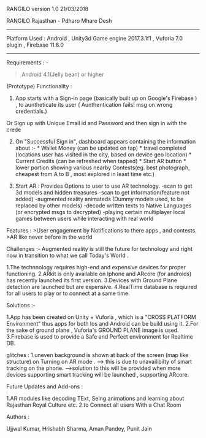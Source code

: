 RANGILO version 1.0 21/03/2018



RANGILO Rajasthan - Pdharo Mhare Desh
____________________________________________________________________________________________________________________________________

Platform Used : Android , Unity3d Game engine 2017.3.1f1 , Vuforia 7.0 plugin , Firebase 11.8.0
____________________________________________________________________________________________________________________________________

Requirements : - 
  > Android 4.1(Jelly bean) or higher
  >
  
(Prototype) Functionality :

1. App starts with a Sign-in page (basically built up on Google's Firebase ) , to auntheticate its user ( Aunthentication fails! msg on      wrong credentials.)

  Or Sign up with Unique Email id and Password and then sign in with the crede

2. On "Successful Sign in", dashboard appears containing the information about :-
                                * Wallet Money (can be updated on tap)
                                * travel completed (locations user has visited in the city, based on device geo location)
                                * Current Credits (can be refreshed when tapped)
                                * Start AR button
                                * lower portion showing various nearby Contests(eg. best photograph, cheapest from A to B , most explored in least time etc.)
                 
3. Start AR : Provides Options to user to use AR technology.
              -scan to get 3d models and hidden treasures
              -scan to get information(feature not added)
              -augmented reality animateds (Dummy models used, to be replaced by other models)
              -decode written texts to Native Languages (or encrypted msgs to decrypted)
              -playing certain multiplayer local games between users while interacting with real world

Features : 
    >User engagement by Notifications to there apps , and contests.
    >AR like never before in the world

Challenges :-
  Augmented reality is still the future for technology and right now in transition to what we call Today's World . 
 
  1.The technnology requires high-end and expensive devices for proper functioning.
  2.ARkit is only available on Iphone and ARcore (for androids) has recently launched its first version.
  3.Devices with Ground Plane detection are launched but are expensive.
  4.RealTime database is reqiuired for all users to play or to connect at a same time.
  
Solutions :-

  1.App has been created on Unity + Vuforia , which is a "CROSS PLATFORM Environment" thus apps for both Ios and Android can be build using it.
  2.For the sake of ground plane , Vuforia's GROUND PLANE image is used.
  3.Firebase is used to provide a Safe and Perfect environment for Realtime DB.
  
 glitches : 
      1.uneven background is shown at back of the screen (map like structure) on Turning on AR mode .
          --> this is due to unavailibilty of smart tracking on the phone.
          -->solution to this will be provided when more devices supporting smart tracking will be launched , supporting ARcore.
 
Future Updates and Add-ons :


  1.AR modules like decoding TExt, Seing animations and learning about Rajasthan Royal Culture etc.
  2.to Connect all users With a Chat Room
  
  
Authors :

Ujjwal Kumar, Hrishabh Sharma, Aman Pandey, Punit Jain


